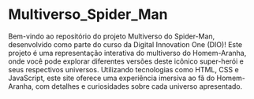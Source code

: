 # Multiverso_Spider_Man
 Bem-vindo ao repositório do projeto Multiverso do Spider-Man, desenvolvido como parte do curso da Digital Innovation One (DIO)! Este projeto é uma representação interativa do multiverso do Homem-Aranha, onde você pode explorar diferentes versões deste icônico super-herói e seus respectivos universos. Utilizando tecnologias como HTML, CSS e JavaScript, este site oferece uma experiência imersiva ao fã do Homem-Aranha, com detalhes e curiosidades sobre cada universo apresentado.  
